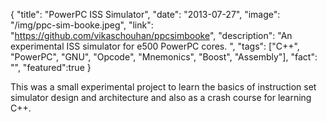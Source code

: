 {
  "title": "PowerPC ISS Simulator",
  "date": "2013-07-27",
  "image": "/img/ppc-sim-booke.jpeg",
  "link": "https://github.com/vikaschouhan/ppcsimbooke",
  "description": "An experimental ISS simulator for e500 PowerPC cores. ",
  "tags": ["C++", "PowerPC", "GNU", "Opcode", "Mnemonics", "Boost", "Assembly"],
  "fact": "",
  "featured":true
}

This was a small experimental project to learn the basics of instruction set simulator design and architecture and also as a crash course for learning C++.

